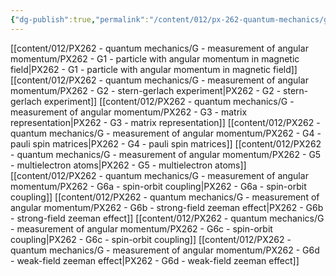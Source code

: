 ```yaml
---
{"dg-publish":true,"permalink":"/content/012/px-262-quantum-mechanics/g-measurement-of-angular-momentum/g-additional-interactions-in-atoms/","created":"2024-11-25T10:50:32.000+00:00","updated":"2024-11-26T11:41:02.928+00:00"}
---
```


[[content/012/PX262 - quantum mechanics/G - measurement of angular momentum/PX262 - G1 - particle with angular momentum in magnetic field\|PX262 - G1 - particle with angular momentum in magnetic field]]
[[content/012/PX262 - quantum mechanics/G - measurement of angular momentum/PX262 - G2 - stern-gerlach experiment\|PX262 - G2 - stern-gerlach experiment]]
[[content/012/PX262 - quantum mechanics/G - measurement of angular momentum/PX262 - G3 - matrix representation\|PX262 - G3 - matrix representation]]
[[content/012/PX262 - quantum mechanics/G - measurement of angular momentum/PX262 - G4 - pauli spin matrices\|PX262 - G4 - pauli spin matrices]]
[[content/012/PX262 - quantum mechanics/G - measurement of angular momentum/PX262 - G5 - multielectron atoms\|PX262 - G5 - multielectron atoms]]
[[content/012/PX262 - quantum mechanics/G - measurement of angular momentum/PX262 - G6a - spin-orbit coupling\|PX262 - G6a - spin-orbit coupling]]
[[content/012/PX262 - quantum mechanics/G - measurement of angular momentum/PX262 - G6b - strong-field zeeman effect\|PX262 - G6b - strong-field zeeman effect]]
[[content/012/PX262 - quantum mechanics/G - measurement of angular momentum/PX262 - G6c - spin-orbit coupling\|PX262 - G6c - spin-orbit coupling]]
[[content/012/PX262 - quantum mechanics/G - measurement of angular momentum/PX262 - G6d - weak-field zeeman effect\|PX262 - G6d - weak-field zeeman effect]]
